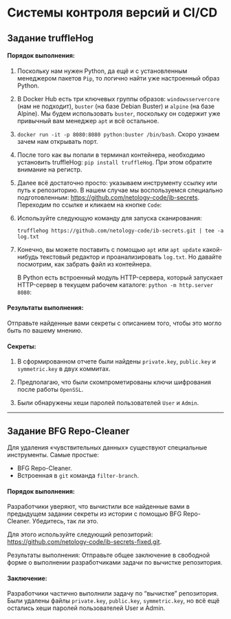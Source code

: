 # Системы контроля версий и CI/CD
## Задание truffleHog
#### Порядок выполнения:
1. Поскольку нам нужен Python, да ещё и с установленным менеджером пакетов <code>Pip</code>, то логично найти уже настроенный образ Python.
2. В Docker Hub есть три ключевых группы образов: <code>windowsservercore</code> (нам не подходит), <code>buster</code> (на базе Debian Buster) и <code>alpine</code> (на базе Alpine). Мы будем использовать <code>buster</code>, поскольку он содержит уже привычный вам менеджер <code>apt</code> и всё остальное.
3. <code>docker run -it -p 8080:8080 python:buster /bin/bash</code>. Скоро узнаем зачем нам открывать порт.
4. После того как вы попали в терминал контейнера, необходимо установить truffleHog: <code>pip install truffleHog</code>. При этом обратите внимание на регистр.
5. Далее всё достаточно просто: указываем инструменту ссылку или путь к репозиторию. В нашем случае мы воспользуемся специально подготовленным: https://github.com/netology-code/ib-secrets.
    Переходим по ссылке и кликаем на кнопке <code>Code</code>:
6. Используйте следующую команду для запуска сканирования:
    ```
    trufflehog https://github.com/netology-code/ib-secrets.git | tee -a log.txt
    ```
7. Конечно, вы можете поставить с помощью <code>apt</code> или <code>apt update</code> какой-нибудь текстовый редактор и проанализировать <code>log.txt</code>. Но давайте посмотрим, как забрать файл из контейнера.

    В Python есть встроенный модуль HTTP-сервера, который запускает HTTP-сервер в текущем рабочем каталоге: <code>python -m http.server 8080</code>:
#### Результаты выполнения:
Отправьте найденные вами секреты с описанием того, чтобы это могло быть по вашему мнению.

#### Секреты:
1) В сформированном отчете были найдены <code>private.key</code>, <code>public.key</code> и <code>symmetric.key</code> в двух коммитах.

2) Предполагаю, что были скомпрометированы ключи шифрования после работы <code>OpenSSL</code>.

3) Были обнаружены хеши паролей пользователей <code>User</code> и <code>Admin</code>.

---

## Задание BFG Repo-Cleaner
Для удаления «чувствительных данных» существуют специальные инструменты. Самые простые:

- BFG Repo-Cleaner.
- Встроенная в <code>git</code> команда <code>filter-branch</code>.
#### Порядок выполнения:
Разработчики уверяют, что вычистили все найденные вами в предыдущем задании секреты из истории с помощью BFG Repo-Cleaner. Убедитесь, так ли это.

Для этого используйте следующий репозиторий: https://github.com/netology-code/ib-secrets-fixed.git.

Результаты выполнения:
Отправьте общее заключение в свободной форме о выполнении разработчиками задачи по вычистке репозитория.

#### Заключение:
Разработчики частично выполнили задачу по “вычистке” репозитория. Были удалены файлы <code>private.key</code>, <code>public.key</code>, <code>symmetric.key</code>, но всё ещё остались хеши паролей пользователей User и Admin.
